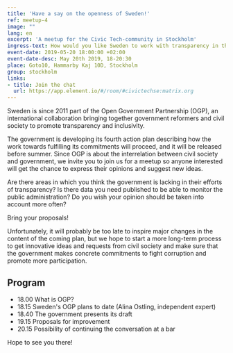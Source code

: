 ```yaml
---
title: 'Have a say on the openness of Sweden!'
ref: meetup-4
image: ""
lang: en
excerpt: 'A meetup for the Civic Tech-community in Stockholm'
ingress-text: How would you like Sweden to work with transparency in the future? Join the discussion and give your opinion on the action plan!
event-date: 2019-05-20 18:00:00 +02:00
event-date-desc: May 20th 2019, 18-20:30
place: Goto10, Hammarby Kaj 10D, Stockholm
group: stockholm
links:
- title: Join the chat
  url: https://app.element.io/#/room/#civictechse:matrix.org
---
```

Sweden is since 2011 part of the Open Government Partnership (OGP), an international collaboration bringing together government reformers and civil society to promote transparency and inclusivity.

The government is developing its fourth action plan describing how the work towards fulfilling its commitments will proceed, and it will be released before summer. Since OGP is about the interrelation between civil society and government, we invite you to join us for a meetup so anyone interested will get the chance to express their opinions and suggest new ideas.

Are there areas in which you think the government is lacking in their efforts of transparency? Is there data you need published to be able to monitor the public administration? Do you wish your opinion should be taken into account more often?

Bring your proposals!

Unfortunately, it will probably be too late to inspire major changes in the content of the coming plan, but we hope to start a more long-term process to get innovative ideas and requests from civil society and make sure that the government makes concrete commitments to fight corruption and promote more participation.

## Program
* 18.00 What is OGP?
* 18.15 Sweden's OGP plans to date (Alina Ostling, independent expert)
* 18.40 The government presents its draft
* 19.15 Proposals for improvement
* 20.15 Possibility of continuing the conversation at a bar

 Hope to see you there!
